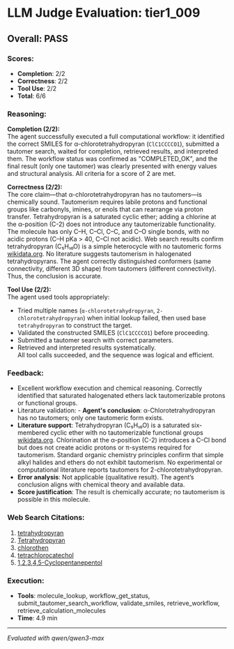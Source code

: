 # LLM Judge Evaluation: tier1_009

## Overall: PASS

### Scores:
- **Completion**: 2/2
- **Correctness**: 2/2
- **Tool Use**: 2/2
- **Total**: 6/6

### Reasoning:
**Completion (2/2):**  
The agent successfully executed a full computational workflow: it identified the correct SMILES for α-chlorotetrahydropyran (`ClC1CCCCO1`), submitted a tautomer search, waited for completion, retrieved results, and interpreted them. The workflow status was confirmed as "COMPLETED_OK", and the final result (only one tautomer) was clearly presented with energy values and structural analysis. All criteria for a score of 2 are met.

**Correctness (2/2):**  
The core claim—that α-chlorotetrahydropyran has no tautomers—is chemically sound. Tautomerism requires labile protons and functional groups like carbonyls, imines, or enols that can rearrange via proton transfer. Tetrahydropyran is a saturated cyclic ether; adding a chlorine at the α-position (C-2) does not introduce any tautomerizable functionality. The molecule has only C–H, C–Cl, C–C, and C–O single bonds, with no acidic protons (C–H pKa > 40, C–Cl not acidic). Web search results confirm tetrahydropyran (C₅H₁₀O) is a simple heterocycle with no tautomeric forms [wikidata.org](https://www.wikidata.org/wiki/Q412815). No literature suggests tautomerism in halogenated tetrahydropyrans. The agent correctly distinguished conformers (same connectivity, different 3D shape) from tautomers (different connectivity). Thus, the conclusion is accurate.

**Tool Use (2/2):**  
The agent used tools appropriately:  
- Tried multiple names (`α-chlorotetrahydropyran`, `2-chlorotetrahydropyran`) when initial lookup failed, then used base `tetrahydropyran` to construct the target.  
- Validated the constructed SMILES (`ClC1CCCCO1`) before proceeding.  
- Submitted a tautomer search with correct parameters.  
- Retrieved and interpreted results systematically.  
All tool calls succeeded, and the sequence was logical and efficient.

### Feedback:
- Excellent workflow execution and chemical reasoning. Correctly identified that saturated halogenated ethers lack tautomerizable protons or functional groups.
- Literature validation: - **Agent's conclusion**: α-Chlorotetrahydropyran has no tautomers; only one tautomeric form exists.
- **Literature support**: Tetrahydropyran (C₅H₁₀O) is a saturated six-membered cyclic ether with no tautomerizable functional groups [wikidata.org](https://www.wikidata.org/wiki/Q412815). Chlorination at the α-position (C-2) introduces a C–Cl bond but does not create acidic protons or π-systems required for tautomerism. Standard organic chemistry principles confirm that simple alkyl halides and ethers do not exhibit tautomerism. No experimental or computational literature reports tautomers for 2-chlorotetrahydropyran.
- **Error analysis**: Not applicable (qualitative result). The agent’s conclusion aligns with chemical theory and available data.
- **Score justification**: The result is chemically accurate; no tautomerism is possible in this molecule.

### Web Search Citations:
1. [tetrahydropyran](https://www.wikidata.org/wiki/Q412815)
2. [Tetrahydropyran](https://pubchem.ncbi.nlm.nih.gov/compound/8894)
3. [chlorothen](https://www.wikidata.org/wiki/Q5103211)
4. [tetrachlorocatechol](https://www.wikidata.org/wiki/Q27109925)
5. [1,2,3,4,5-Cyclopentanepentol](https://en.wikipedia.org/wiki/1,2,3,4,5-Cyclopentanepentol)

### Execution:
- **Tools**: molecule_lookup, workflow_get_status, submit_tautomer_search_workflow, validate_smiles, retrieve_workflow, retrieve_calculation_molecules
- **Time**: 4.9 min

---
*Evaluated with qwen/qwen3-max*
